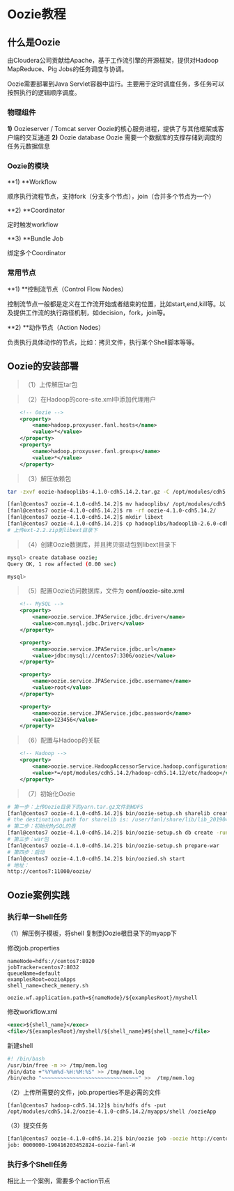 # Oozie教程

## 什么是Oozie

由Cloudera公司贡献给Apache，基于工作流引擎的开源框架，提供对Hadoop MapReduce、Pig Jobs的任务调度与协调。

Oozie需要部署到Java Servlet容器中运行。主要用于定时调度任务，多任务可以按照执行的逻辑顺序调度。

### 物理组件

**1)** Oozieserver / Tomcat server 
Oozie的核心服务进程，提供了与其他框架或客户端的交互通道 
**2)** Oozie database 
Oozie 需要一个数据库的支撑存储到调度的任务元数据信息

### Oozie的模块

**1) **Workflow

顺序执行流程节点，支持fork（分支多个节点），join（合并多个节点为一个）

**2) **Coordinator

定时触发workflow

**3) **Bundle Job

绑定多个Coordinator

###  常用节点

**1) **控制流节点（Control Flow Nodes）

控制流节点一般都是定义在工作流开始或者结束的位置，比如start,end,kill等。以及提供工作流的执行路径机制，如decision，fork，join等。

**2) **动作节点（Action  Nodes）

负责执行具体动作的节点，比如：拷贝文件，执行某个Shell脚本等等。

## Oozie的安装部署

> （1）上传解压tar包

>（2）在Hadoop的core-site.xml中添加代理用户

```xml
	<!-- Oozie -->
	<property>
		<name>hadoop.proxyuser.fanl.hosts</name>
		<value>*</value>
	</property>
	<property>
		<name>hadoop.proxyuser.fanl.groups</name>
		<value>*</value>
	</property>	
```

> （3）解压依赖包

```bash
tar -zxvf oozie-hadooplibs-4.1.0-cdh5.14.2.tar.gz -C /opt/modules/cdh5.14.2/oozie-4.1.0-cdh5.14.2/

[fanl@centos7 oozie-4.1.0-cdh5.14.2]$ mv hadooplibs/ /opt/modules/cdh5.14.2/oozie-4.1.0-cdh5.14.2/
[fanl@centos7 oozie-4.1.0-cdh5.14.2]$ rm -rf oozie-4.1.0-cdh5.14.2/
[fanl@centos7 oozie-4.1.0-cdh5.14.2]$ mkdir libext
[fanl@centos7 oozie-4.1.0-cdh5.14.2]$ cp hadooplibs/hadooplib-2.6.0-cdh5.14.2.oozie-4.1.0-cdh5.14.2/* libext/
# 上传ext-2.2.zip到libext目录下
```

> （4）创建Oozie数据库，并且拷贝驱动包到libext目录下

```bash
mysql> create database oozie;
Query OK, 1 row affected (0.00 sec)

mysql> 
```

> （5）配置Oozie访问数据库，文件为 **conf/oozie-site.xml**

```xml
	<!-- MySQL -->
	<property>
        <name>oozie.service.JPAService.jdbc.driver</name>
        <value>com.mysql.jdbc.Driver</value>
    </property>

    <property>
        <name>oozie.service.JPAService.jdbc.url</name>
        <value>jdbc:mysql://centos7:3306/oozie</value>
    </property>

    <property>
        <name>oozie.service.JPAService.jdbc.username</name>
        <value>root</value>
    </property>

    <property>
        <name>oozie.service.JPAService.jdbc.password</name>
        <value>123456</value>
    </property>
```

> （6）配置与Hadoop的关联

```xml
	<!-- Hadoop -->
	<property>
        <name>oozie.service.HadoopAccessorService.hadoop.configurations</name>
        <value>*=/opt/modules/cdh5.14.2/hadoop-cdh5.14.12/etc/hadoop</value>
    </property>
```

> （7）初始化Oozie

```bash
# 第一步：上传Oozie目录下的yarn.tar.gz文件到HDFS
[fanl@centos7 oozie-4.1.0-cdh5.14.2]$ bin/oozie-setup.sh sharelib create -fs hdfs://centos7:8020 -locallib oozie-sharelib-4.1.0-cdh5.14.2-yarn.tar.gz
# the destination path for sharelib is: /user/fanl/share/lib/lib_20190416120829
# 第二步：初始化MySQL的表
[fanl@centos7 oozie-4.1.0-cdh5.14.2]$ bin/oozie-setup.sh db create -run -sqlfile ./oozie.sql
# 第三步：war包
[fanl@centos7 oozie-4.1.0-cdh5.14.2]$ bin/oozie-setup.sh prepare-war
# 第四步：启动
[fanl@centos7 oozie-4.1.0-cdh5.14.2]$ bin/oozied.sh start
# 地址：
http://centos7:11000/oozie/

```

## Oozie案例实践

### 执行单一Shell任务

（1）解压例子模板，将shell 复制到Oozie根目录下的myapp下

修改job.properties

```properties
nameNode=hdfs://centos7:8020
jobTracker=centos7:8032
queueName=default
examplesRoot=oozieApps
shell_name=check_memery.sh

oozie.wf.application.path=${nameNode}/${examplesRoot}/myshell
```

修改workflow.xml

```xml
<exec>${shell_name}</exec>
<file>/${examplesRoot}/myshell/${shell_name}#${shell_name}</file>
```

新建shell

```bash
#! /bin/bash
/usr/bin/free -m >> /tmp/mem.log
/bin/date +"%Y%m%d-%H:%M:%S" >> /tmp/mem.log
/bin/echo "~~~~~~~~~~~~~~~~~~~~~~~~~~~~~~~" >>  /tmp/mem.log
```

（2）上传所需要的文件，job.properties不是必需的文件

```
[fanl@centos7 hadoop-cdh5.14.12]$ bin/hdfs dfs -put /opt/modules/cdh5.14.2/oozie-4.1.0-cdh5.14.2/myapps/shell /oozieApp
```

（3）提交任务

```bash
[fanl@centos7 oozie-4.1.0-cdh5.14.2]$ bin/oozie job -oozie http://centos7:11000/oozie -config /opt/modules/cdh5.14.2/oozie-4.1.0-cdh5.14.2/myapps/shell/job.properties -run
job: 0000000-190416203452824-oozie-fanl-W
```

### 执行多个Shell任务

相比上一个案例，需要多个action节点

